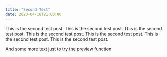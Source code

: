 ```yaml
---
title: "Second Test"
date: 2023-04-18T21:00:00
---
```


This is the second test post.
This is the second test post.
This is the second test post.
This is the second test post.
This is the second test post.
This is the second test post.
This is the second test post.

<!--more-->

And some more text just to try the preview function.
